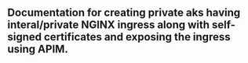 ## Documentation for creating private aks having interal/private NGINX ingress along with self-signed certificates and exposing the ingress using APIM.


